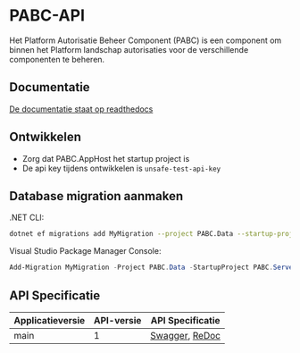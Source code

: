 # PABC-API

Het Platform Autorisatie Beheer Component (PABC) is een component om binnen het Platform landschap autorisaties voor de verschillende componenten te beheren. 

## Documentatie
[De documentatie staat op readthedocs](https://pabc-api.readthedocs.io/)

## Ontwikkelen
- Zorg dat PABC.AppHost het startup project is
- De api key tijdens ontwikkelen is `unsafe-test-api-key`

## Database migration aanmaken
.NET CLI:
```bash
dotnet ef migrations add MyMigration --project PABC.Data --startup-project PABC.Server
```
Visual Studio Package Manager Console:
```powershell
Add-Migration MyMigration -Project PABC.Data -StartupProject PABC.Server
```

## API Specificatie


| Applicatieversie | API-versie | API Specificatie |
|------------------|------------------|------------------|
| main | 1 | [Swagger](https://petstore.swagger.io/?url=https://raw.githubusercontent.com/Platform-Autorisatie-Beheer-Component/PABC-API/refs/heads/main/PABC.Server/PABC.Server.json), [ReDoc](https://redocly.github.io/redoc/?url=https://raw.githubusercontent.com/Platform-Autorisatie-Beheer-Component/PABC-API/refs/heads/main/PABC.Server/PABC.Server.json) |
